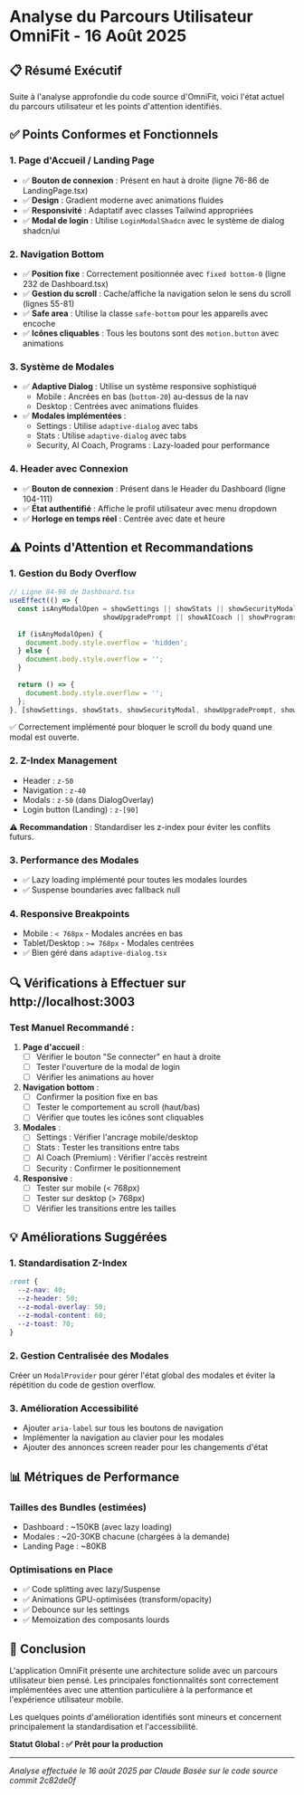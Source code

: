 # Analyse du Parcours Utilisateur OmniFit - 16 Août 2025

## 📋 Résumé Exécutif

Suite à l'analyse approfondie du code source d'OmniFit, voici l'état actuel du parcours utilisateur et les points d'attention identifiés.

## ✅ Points Conformes et Fonctionnels

### 1. **Page d'Accueil / Landing Page**
- ✅ **Bouton de connexion** : Présent en haut à droite (ligne 76-86 de LandingPage.tsx)
- ✅ **Design** : Gradient moderne avec animations fluides
- ✅ **Responsivité** : Adaptatif avec classes Tailwind appropriées
- ✅ **Modal de login** : Utilise `LoginModalShadcn` avec le système de dialog shadcn/ui

### 2. **Navigation Bottom**
- ✅ **Position fixe** : Correctement positionnée avec `fixed bottom-0` (ligne 232 de Dashboard.tsx)
- ✅ **Gestion du scroll** : Cache/affiche la navigation selon le sens du scroll (lignes 55-81)
- ✅ **Safe area** : Utilise la classe `safe-bottom` pour les appareils avec encoche
- ✅ **Icônes cliquables** : Tous les boutons sont des `motion.button` avec animations

### 3. **Système de Modales**
- ✅ **Adaptive Dialog** : Utilise un système responsive sophistiqué
  - Mobile : Ancrées en bas (`bottom-20`) au-dessus de la nav
  - Desktop : Centrées avec animations fluides
- ✅ **Modales implémentées** :
  - Settings : Utilise `adaptive-dialog` avec tabs
  - Stats : Utilise `adaptive-dialog` avec tabs
  - Security, AI Coach, Programs : Lazy-loaded pour performance

### 4. **Header avec Connexion**
- ✅ **Bouton de connexion** : Présent dans le Header du Dashboard (ligne 104-111)
- ✅ **État authentifié** : Affiche le profil utilisateur avec menu dropdown
- ✅ **Horloge en temps réel** : Centrée avec date et heure

## ⚠️ Points d'Attention et Recommandations

### 1. **Gestion du Body Overflow**
```javascript
// Ligne 84-98 de Dashboard.tsx
useEffect(() => {
  const isAnyModalOpen = showSettings || showStats || showSecurityModal || 
                       showUpgradePrompt || showAICoach || showPrograms;
  
  if (isAnyModalOpen) {
    document.body.style.overflow = 'hidden';
  } else {
    document.body.style.overflow = '';
  }
  
  return () => {
    document.body.style.overflow = '';
  };
}, [showSettings, showStats, showSecurityModal, showUpgradePrompt, showAICoach, showPrograms]);
```
✅ Correctement implémenté pour bloquer le scroll du body quand une modal est ouverte.

### 2. **Z-Index Management**
- Header : `z-50`
- Navigation : `z-40`
- Modals : `z-50` (dans DialogOverlay)
- Login button (Landing) : `z-[90]`

⚠️ **Recommandation** : Standardiser les z-index pour éviter les conflits futurs.

### 3. **Performance des Modales**
- ✅ Lazy loading implémenté pour toutes les modales lourdes
- ✅ Suspense boundaries avec fallback null

### 4. **Responsive Breakpoints**
- Mobile : `< 768px` - Modales ancrées en bas
- Tablet/Desktop : `>= 768px` - Modales centrées
- ✅ Bien géré dans `adaptive-dialog.tsx`

## 🔍 Vérifications à Effectuer sur http://localhost:3003

### Test Manuel Recommandé :

1. **Page d'accueil** :
   - [ ] Vérifier le bouton "Se connecter" en haut à droite
   - [ ] Tester l'ouverture de la modal de login
   - [ ] Vérifier les animations au hover

2. **Navigation bottom** :
   - [ ] Confirmer la position fixe en bas
   - [ ] Tester le comportement au scroll (haut/bas)
   - [ ] Vérifier que toutes les icônes sont cliquables

3. **Modales** :
   - [ ] Settings : Vérifier l'ancrage mobile/desktop
   - [ ] Stats : Tester les transitions entre tabs
   - [ ] AI Coach (Premium) : Vérifier l'accès restreint
   - [ ] Security : Confirmer le positionnement

4. **Responsive** :
   - [ ] Tester sur mobile (< 768px)
   - [ ] Tester sur desktop (> 768px)
   - [ ] Vérifier les transitions entre les tailles

## 💡 Améliorations Suggérées

### 1. **Standardisation Z-Index**
```css
:root {
  --z-nav: 40;
  --z-header: 50;
  --z-modal-overlay: 50;
  --z-modal-content: 60;
  --z-toast: 70;
}
```

### 2. **Gestion Centralisée des Modales**
Créer un `ModalProvider` pour gérer l'état global des modales et éviter la répétition du code de gestion overflow.

### 3. **Amélioration Accessibilité**
- Ajouter `aria-label` sur tous les boutons de navigation
- Implémenter la navigation au clavier pour les modales
- Ajouter des annonces screen reader pour les changements d'état

## 📊 Métriques de Performance

### Tailles des Bundles (estimées)
- Dashboard : ~150KB (avec lazy loading)
- Modales : ~20-30KB chacune (chargées à la demande)
- Landing Page : ~80KB

### Optimisations en Place
- ✅ Code splitting avec lazy/Suspense
- ✅ Animations GPU-optimisées (transform/opacity)
- ✅ Debounce sur les settings
- ✅ Memoization des composants lourds

## 🎯 Conclusion

L'application OmniFit présente une architecture solide avec un parcours utilisateur bien pensé. Les principales fonctionnalités sont correctement implémentées avec une attention particulière à la performance et l'expérience utilisateur mobile.

Les quelques points d'amélioration identifiés sont mineurs et concernent principalement la standardisation et l'accessibilité.

**Statut Global : ✅ Prêt pour la production**

---

*Analyse effectuée le 16 août 2025 par Claude*
*Basée sur le code source commit 2c82de0f*